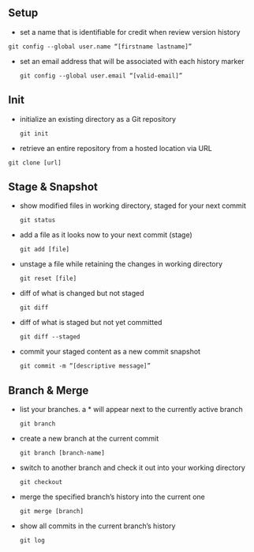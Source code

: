 ## Setup

- set a name that is identifiable for credit when review version history    

```
git config --global user.name “[firstname lastname]”  
```

- set an email address that will be associated with each history marker  
  
  ```
  git config --global user.email “[valid-email]”
  ```

## Init

- initialize an existing directory as a Git repository  
  
  ```
  git init
  ```

- retrieve an entire repository from a hosted location via URL

```
git clone [url] 
```

## Stage & Snapshot

- show modified files in working directory, staged for your next commit
  
  ```
  git status  
  ```

- add a file as it looks now to your next commit (stage)  
  
  ```
  git add [file]  
  ```

- unstage a file while retaining the changes in working directory  
  
  ```
  git reset [file]  
  ```

- diff of what is changed but not staged  
  
  ```
  git diff  
  ```

- diff of what is staged but not yet committed  
  
  ```
  git diff --staged  
  ```

- commit your staged content as a new commit snapshot
  
  ```
  git commit -m “[descriptive message]”  
  ```

## Branch & Merge

- list your branches. a * will appear next to the currently active branch  
  
  ```
  git branch  
  ```

- create a new branch at the current commit  
  
  ```
  git branch [branch-name]  
  ```

- switch to another branch and check it out into your working directory  
  
  ```
  git checkout  
  ```

- merge the specified branch’s history into the current one  
  
  ```
  git merge [branch]  
  ```

- show all commits in the current branch’s history
  
  ```
  git log  
  ```
